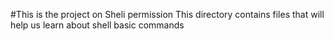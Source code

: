 #This is the project on Sheli permission
This directory contains files that will help us learn about shell basic commands
